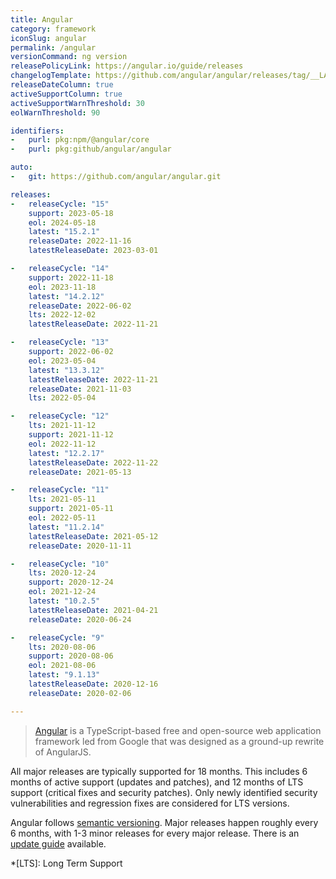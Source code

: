 ```yaml
---
title: Angular
category: framework
iconSlug: angular
permalink: /angular
versionCommand: ng version
releasePolicyLink: https://angular.io/guide/releases
changelogTemplate: https://github.com/angular/angular/releases/tag/__LATEST__
releaseDateColumn: true
activeSupportColumn: true
activeSupportWarnThreshold: 30
eolWarnThreshold: 90

identifiers:
-   purl: pkg:npm/@angular/core
-   purl: pkg:github/angular/angular

auto:
-   git: https://github.com/angular/angular.git

releases:
-   releaseCycle: "15"
    support: 2023-05-18
    eol: 2024-05-18
    latest: "15.2.1"
    releaseDate: 2022-11-16
    latestReleaseDate: 2023-03-01

-   releaseCycle: "14"
    support: 2022-11-18
    eol: 2023-11-18
    latest: "14.2.12"
    releaseDate: 2022-06-02
    lts: 2022-12-02
    latestReleaseDate: 2022-11-21

-   releaseCycle: "13"
    support: 2022-06-02
    eol: 2023-05-04
    latest: "13.3.12"
    latestReleaseDate: 2022-11-21
    releaseDate: 2021-11-03
    lts: 2022-05-04

-   releaseCycle: "12"
    lts: 2021-11-12
    support: 2021-11-12
    eol: 2022-11-12
    latest: "12.2.17"
    latestReleaseDate: 2022-11-22
    releaseDate: 2021-05-13

-   releaseCycle: "11"
    lts: 2021-05-11
    support: 2021-05-11
    eol: 2022-05-11
    latest: "11.2.14"
    latestReleaseDate: 2021-05-12
    releaseDate: 2020-11-11

-   releaseCycle: "10"
    lts: 2020-12-24
    support: 2020-12-24
    eol: 2021-12-24
    latest: "10.2.5"
    latestReleaseDate: 2021-04-21
    releaseDate: 2020-06-24

-   releaseCycle: "9"
    lts: 2020-08-06
    support: 2020-08-06
    eol: 2021-08-06
    latest: "9.1.13"
    latestReleaseDate: 2020-12-16
    releaseDate: 2020-02-06

---
```


> [Angular](https://angular.io/) is a TypeScript-based free and open-source web application
> framework led from Google that was designed as a ground-up rewrite of AngularJS.

All major releases are typically supported for 18 months. This includes 6 months of active support
(updates and patches), and 12 months of LTS support (critical fixes and security patches). Only
newly identified security vulnerabilities and regression fixes are considered for LTS versions.

Angular follows [semantic versioning](https://semver.org). Major releases happen roughly every 6
months, with 1-3 minor releases for every major release. There is an
[update guide](https://angular.io/guide/updating "Keeping your Angular projects up-to-date")
available.

*[LTS]: Long Term Support
